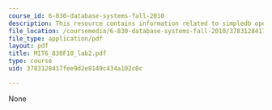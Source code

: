 ```yaml
---
course_id: 6-830-database-systems-fall-2010
description: This resource contains information related to simpledb operators.
file_location: /coursemedia/6-830-database-systems-fall-2010/3783128417fee9d2e8149c434a102c0c_MIT6_830F10_lab2.pdf
file_type: application/pdf
layout: pdf
title: MIT6_830F10_lab2.pdf
type: course
uid: 3783128417fee9d2e8149c434a102c0c

---
```

None